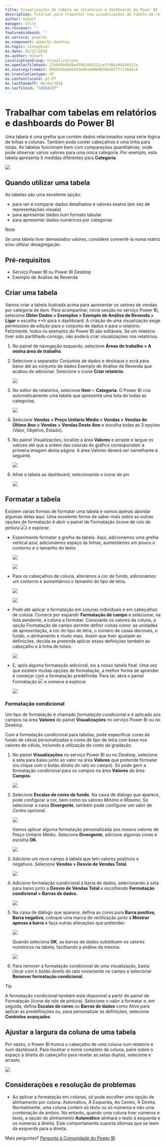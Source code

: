 ```yaml
---
title: Visualizações de tabela em relatórios e dashboards do Power BI
description: Tutorial para trabalhar com visualizações de tabela em relatórios e dashboards do Power BI, incluindo como redimensionar a largura das colunas.
author: mihart
manager: kfile
ms.reviewer: ''
featuredvideoid: ''
ms.service: powerbi
ms.component: powerbi-desktop
ms.topic: conceptual
ms.date: 05/27/2018
ms.author: mihart
LocalizationGroup: Visualizations
ms.openlocfilehash: 22eb44048d8a4f681d8d112ce3fdb5a841d0511e
ms.sourcegitcommit: 80d6b45eb84243e801b60b9038b9bff77c30d5c8
ms.translationtype: HT
ms.contentlocale: pt-PT
ms.lasthandoff: 06/04/2018
ms.locfileid: "34584237"
---
```

# <a name="working-with-tables-in-power-bi-reports-and-dashboards"></a>Trabalhar com tabelas em relatórios e dashboards do Power BI
Uma tabela é uma grelha que contém dados relacionados numa série lógica de linhas e colunas. Também pode conter cabeçalhos e uma linha para totais. As tabelas funcionam bem com comparações quantitativas, onde pode observar vários valores para uma única categoria. Por exemplo, esta tabela apresenta 5 medidas diferentes para **Categoria**.

![](media/power-bi-visualization-tables/table.png)

## <a name="when-to-use-a-table"></a>Quando utilizar uma tabela
As tabelas são uma excelente opção:

* para ver e comparar dados detalhados e valores exatos (em vez de representações visuais)
* para apresentar dados num formato tabular
* para apresentar dados numéricos por categorias   

> [!NOTE]
> Se uma tabela tiver demasiados valores, considere convertê-la numa matriz e/ou utilizar desagregação.
> 
> 
## <a name="prerequisites"></a>Pré-requisitos
 - Serviço Power BI ou Power BI Desktop
 - Exemplo de Análise de Revenda


## <a name="create-a-table"></a>Criar uma tabela
Vamos criar a tabela ilustrada acima para apresentar os valores de vendas por categoria de item. Para acompanhar, inicie sessão no serviço Power BI, selecione **Obter Dados \> Exemplos \> Exemplo de Análise de Revenda > Ligar** e escolha **Ir para o dashboard. A criação de uma visualização exige permissões de edição para o conjunto de dados e para o relatório. Felizmente, todos os exemplos do Power BI são editáveis. Se um relatório tiver sido partilhado consigo, não poderá criar visualizações nos relatórios.

1. No painel de navegação esquerdo, selecione **Áreas de trabalho > A minha área de trabalho**.    
2. Selecione o separador Conjuntos de dados e desloque o ecrã para baixo até ao conjunto de dados Exemplo de Análise de Revenda que acabou de adicionar.  Selecione o ícone **Criar relatório**.
   
    ![](media/power-bi-visualization-tables/power-bi-create-report.png)
2. No editor de relatórios, selecione **Item** > **Categoria**.  O Power BI cria automaticamente uma tabela que apresenta uma lista de todas as categorias.
   
    ![](media/power-bi-visualization-tables/power-bi-table1.png)
3. Selecione **Vendas > Preço Unitário Médio** e **Vendas > Vendas do Último Ano** e **Vendas > Vendas Deste Ano** e escolha todas as 3 opções (Valor, Objetivo, Estado).   
4. No painel Visualizações, localize a área **Valores** e arraste e largue os valores até que a ordem das colunas do gráfico correspondam à primeira imagem desta página.  A área Valores deverá ser semelhante à seguinte.
   
    ![](media/power-bi-visualization-tables/power-bi-table2.png)
5. Afixe a tabela ao dashboard, selecionando o ícone de pin  
   
     ![](media/power-bi-visualization-tables/pbi_pintile.png)

## <a name="format-the-table"></a>Formatar a tabela
Existem várias formas de formatar uma tabela e vamos apenas abordar algumas delas aqui. Uma excelente forma de saber mais sobre as outras opções de formatação é abrir o painel de Formatação (ícone de rolo de pintura ![](media/power-bi-visualization-tables/power-bi-format.png)) e explorar.

* Experimente formatar a grelha da tabela. Aqui, adicionámos uma grelha vertical azul, adicionámos espaço às linhas, aumentámos um pouco o contorno e o tamanho do texto.
  
    ![](media/power-bi-visualization-tables/power-bi-table-gridnew.png)
  
    ![](media/power-bi-visualization-tables/power-bi-table-grid3.png)
* Para os cabeçalhos de coluna, alterámos a cor de fundo, adicionámos um contorno e aumentámos o tamanho do tipo de letra. 
  
    ![](media/power-bi-visualization-tables/power-bi-table-column-headers.png)

  
    ![](media/power-bi-visualization-tables/power-bi-table-column2.png)

* Pode até aplicar a formatação em colunas individuais e em cabeçalhos de coluna. Comece por expandir **Formatação de campo** e selecionar, na lista pendente, a coluna a formatar. Consoante os valores da coluna, a opção Formatação de campo permite definir coisas como: as unidades de apresentação, a cor do tipo de letra, o número de casas decimais, o fundo, o alinhamento e muito mais. Assim que tiver ajustado as definições, decida se pretende aplicar essas definições também ao cabeçalho e à linha de totais.

    ![](media/power-bi-visualization-tables/power-bi-field-formatting.png)

* E, após alguma formatação adicional, eis a nosso tabela final. Uma vez que existem muitas opções de formatação, a melhor forma de aprender é começar com a formatação predefinida. Para tal, abra o painel Formatação ![](media/power-bi-visualization-tables/power-bi-format.png) e comece a explorar. 
  
    ![](media/power-bi-visualization-tables/power-bi-table-format.png)

### <a name="conditional-formatting"></a>Formatação condicional
Um tipo de formatação é chamado *formatação condicional* e é aplicado aos campos na área **Valores** do painel **Visualizações** no serviço Power BI ou no Desktop. 

Com a formatação condicional para tabelas, pode especificar cores de fundo de célula personalizadas e cores de tipo de letra com base nos valores de célula, incluindo a utilização de cores da gradação. 

1. No painel **Visualizações** no serviço Power BI ou no Desktop, selecione a seta para baixo junto ao valor na área **Valores** que pretende formatar (ou clique com o botão direito do rato no campo). Só pode gerir a formatação condicional para os campos na área **Valores** da área **Campos**.
   
    ![](media/power-bi-visualization-tables/power-bi-conditional-formatting-background.png)
2. Selecione **Escalas de cores de fundo**. Na caixa de diálogo que aparece, pode configurar a cor, bem como os valores *Mínimo* e *Máximo*. Se selecionar a caixa **Divergente**, também pode configurar um valor de *Centro* opcional.
   
    ![](media/power-bi-visualization-tables/power-bi-conditional-formatting-background2.png)
   
    Vamos aplicar alguma formatação personalizada aos nossos valores de Preço Unitário Médio. Selecione **Divergente**, adicione algumas cores e escolha **OK**. 
   
    ![](media/power-bi-visualization-tables/power-bi-conditional-formatting-data-background.png)
3. Adicione um novo campo à tabela que tem valores positivos e negativos.  Selecione **Vendas > Desvio de Vendas Total**. 
   
    ![](media/power-bi-visualization-tables/power-bi-conditional-formatting2.png)
4. Adicione formatação condicional à barra de dados, selecionando a seta para baixo junto a **Desvio de Vendas Total** e escolhendo **Formatação condicional > Barras de dados**.
   
    ![](media/power-bi-visualization-tables/power-bi-conditional-formatting-data-bars.png)
5. Na caixa de diálogo que aparece, defina as cores para **Barra positiva**, **Barra negativa**, coloque uma marca de verificação junto a **Mostrar apenas a barra** e faça outras alterações que pretender.
   
    ![](media/power-bi-visualization-tables/power-bi-data-bars.png)
   
    Quando seleciona **OK**, as barras de dados substituem os valores numéricos na tabela, facilitando a análise da mesma.
   
    ![](media/power-bi-visualization-tables/power-bi-conditional-formatting-data-bars2.png)
6. Para remover a formatação condicional de uma visualização, basta clicar com o botão direito do rato novamente no campo e selecionar **Remover formatação condicional**.

> [!TIP]
> A formatação condicional também está disponível a partir do painel de Formatação (ícone de rolo de pintura). Selecione o valor a formatar e, em seguida, defina **Escalas de cores** ou **Barras de dados** como Ativo para aplicar as predefinições ou, para personalizar as definições, selecione **Controlos avançados**.
> 
> 

## <a name="adjust-the-column-width-of-a-table"></a>Ajustar a largura da coluna de uma tabela
Por vezes, o Power BI trunca o cabeçalho de uma coluna num relatório e num dashboard. Para mostrar o nome completo da coluna, paire sobre o espaço à direita do cabeçalho para revelar as setas duplas, selecione e arraste.

![](media/power-bi-visualization-tables/resizetable.gif)

## <a name="considerations-and-troubleshooting"></a>Considerações e resolução de problemas
* Ao aplicar a formatação em colunas, só pode escolher uma opção de alinhamento por coluna: Automático, À Esquerda, Ao Centro, À Direita. Normalmente, uma coluna contém só texto ou só números e não uma combinação de ambos. No entanto, quando uma coluna tiver números e texto, a opção de alinhamento **Automático** alinhará o texto à esquerda e os números à direita. Este comportamento suporta idiomas que se leem da esquerda para a direita.   

Mais perguntas? [Pergunte à Comunidade do Power BI](http://community.powerbi.com/)

